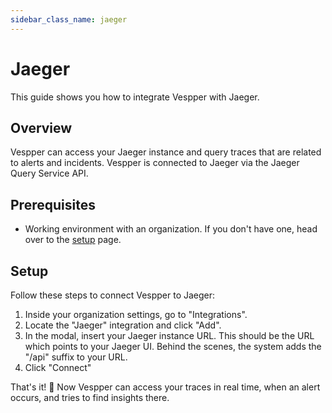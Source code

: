 ```yaml
---
sidebar_class_name: jaeger
---
```


# Jaeger

This guide shows you how to integrate Vespper with Jaeger.

## Overview

Vespper can access your Jaeger instance and query traces that are related to alerts and incidents. Vespper is connected to Jaeger via the Jaeger Query Service API.

## Prerequisites

- Working environment with an organization. If you don't have one, head over to the [setup](../02-Getting%20started/01-Setup%20Vespper.md) page.

## Setup

Follow these steps to connect Vespper to Jaeger:

1. Inside your organization settings, go to "Integrations".
2. Locate the "Jaeger" integration and click "Add".
3. In the modal, insert your Jaeger instance URL. This should be the URL which points to your Jaeger UI. Behind the scenes, the system adds the "/api" suffix to your URL.
4. Click "Connect"

That's it! 🤖 Now Vespper can access your traces in real time, when an alert occurs, and tries to find insights there.
